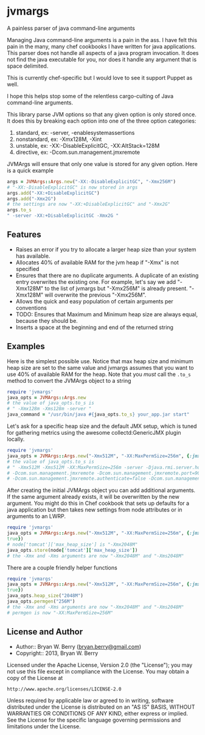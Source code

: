 jvmargs
=======

A painless parser of java command-line arguments

Managing Java command-line arguments is a pain in the ass. I have
felt this pain in the many, many chef cookbooks I have written for
java applications. This parser does not handle all aspects of a java
program invocation. It does not find the java executable for you, nor
does it handle any argument that is space delimited.

This is currently chef-specific but I would love to see it support
Puppet as well.

I hope this helps stop some of the relentless cargo-culting of Java
command-line arguments.

This library parse JVM options so that any given option is only stored
once. It does this by breaking each option into one of the three
option categories:

1. standard, ex: -server, -enablesystemassertions
2. nonstandard, ex: -Xmx128M, -Xint
3. unstable, ex: -XX:-DisableExplicitGC, -XX:AltStack=128M
4. directive, ex: -Dcom.sun.management.jmxremote

JVMArgs will ensure that only one value is stored for any given
option. Here is a quick example

```Ruby
args = JVMArgs::Args.new("-XX:-DisableExplicitGC", "-Xmx256M")
# "-XX:-DisableExplicitGC" is now stored in args
args.add("-XX:+DisableExplicitGC")
args.add("-Xmx2G")
# the settings are now "-XX:+DisableExplicitGC" and "-Xmx2G"
args.to_s
" -server -XX:+DisableExplicitGC -Xmx2G "
```

Features
--------

* Raises an error if you try to allocate a larger heap
  size than your system has available.
* Allocates 40% of available RAM for the jvm heap if "-Xmx" is not specified
* Ensures that there are no duplicate arguments. A duplicate of an
  existing entry overwrites the existing one. For example, let's say
  we add  "-Xmx128M" to the list of jvmargs but "-Xmx256M" is already
  present. "-Xmx128M" will overwrite the previous "-Xmx256M". 
* Allows the quick and easy population of certain arguments per conventions
* TODO: Ensures that Maximum and Minimum heap size are always equal, because
  they should be.
* Inserts a space at the beginning and end of the returned string


Examples
--------

Here is the simplest possible use. Notice that max heap size and
minimum heap size are set to the same value and jvmargs assumes that
you want to use 40% of available RAM for the heap. Note that you
_must_ call the `.to_s` method to convert the JVMArgs object to a string

```Ruby
require 'jvmargs'
java_opts = JVMArgs::Args.new
# the value of java_opts.to_s is
# " -Xmx128m -Xms128m -server "
java_command = "/usr/bin/java #{java_opts.to_s} your_app.jar start"
```

Let's ask for a specific heap size and the default JMX setup, which is
tuned for gathering metrics using the awesome collectd:GenericJMX
plugin locally.

```Ruby
require 'jvmargs'
java_opts = JVMArgs::Args.new("-Xmx512M", "-XX:MaxPermSize=256m", {:jmx => true}) 
# the value of java_opts.to_s is
# " -Xmx512M -Xms512M -XX:MaxPermSize=256m -server -Djava.rmi.server.hostname=127.0.0.1 \
# -Dcom.sun.management.jmxremote -Dcom.sun.management.jmxremote.port=9000 \
# -Dcom.sun.management.jmxremote.authenticate=false -Dcom.sun.management.jmxremote.ssl=false "
```

After creating the initial JVMArgs object you can add additional
arguments. If the same argument already exists, it will be overwritten
by the new argument. You might do this in Chef cookbook that sets up
defaults for a java application but then takes new settings from node
attributes or in arguments to an LWRP.

```Ruby
require 'jvmargs'
java_opts = JVMArgs::Args.new("-Xmx512M", "-XX:MaxPermSize=256m", {:jmx =>
true}) 
# node['tomcat']['max_heap_size'] is "-Xmx2048M"
java_opts.store(node['tomcat']['max_heap_size'])
# the -Xmx and -Xms arguments are now "-Xmx2048M" and "-Xms2048M"
```

There are a couple friendly helper functions

```Ruby
require 'jvmargs'
java_opts = JVMArgs::Args.new("-Xmx512M", "-XX:MaxPermSize=256m", {:jmx =>
true}) 
java_opts.heap_size("2048M")
java_opts.permgen("256M")
# the -Xmx and -Xms arguments are now "-Xmx2048M" and "-Xms2048M"
# permgen is now "-XX:MaxPermSize=256M"
```

## License and Author

- Author::                Bryan W. Berry (<bryan.berry@gmail.com>)
- Copyright::             2013, Bryan W. Berry


Licensed under the Apache License, Version 2.0 (the "License");
you may not use this file except in compliance with the License.
You may obtain a copy of the License at

    http://www.apache.org/licenses/LICENSE-2.0

Unless required by applicable law or agreed to in writing, software
distributed under the License is distributed on an "AS IS" BASIS,
WITHOUT WARRANTIES OR CONDITIONS OF ANY KIND, either express or implied.
See the License for the specific language governing permissions and
limitations under the License.
